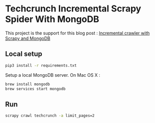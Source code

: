 # Techcrunch Incremental Scrapy Spider With MongoDB

This project is the support for this blog post : [Incremental crawler with Scrapy and MongoDB](https://blog.dipasquale.fr/en/2018/12/17/incremental-scraping-with-scrapy-and-mongo/)

## Local setup

```sh
pip3 install -r requirements.txt
```

Setup a local MongoDB server. On Mac OS X :

```sh
brew install mongodb
brew services start mongodb
```

## Run

```sh
scrapy crawl techcrunch -a limit_pages=2
```


